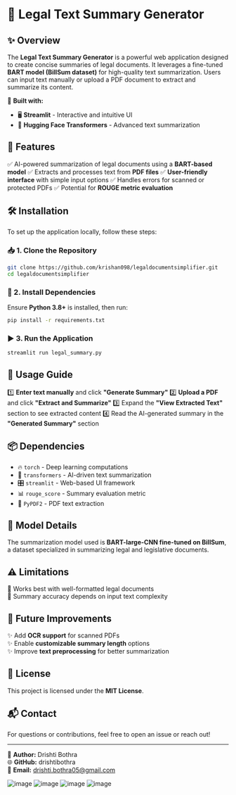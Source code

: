 # 📜 Legal Text Summary Generator

## ✨ Overview
The **Legal Text Summary Generator** is a powerful web application designed to create concise summaries of legal documents. It leverages a fine-tuned **BART model (BillSum dataset)** for high-quality text summarization. Users can input text manually or upload a PDF document to extract and summarize its content.

🔹 **Built with:**
- 🖥 **Streamlit** - Interactive and intuitive UI
- 🤖 **Hugging Face Transformers** - Advanced text summarization

## 🚀 Features
✅ AI-powered summarization of legal documents using a **BART-based model**
✅ Extracts and processes text from **PDF files**
✅ **User-friendly interface** with simple input options
✅ Handles errors for scanned or protected PDFs
✅ Potential for **ROUGE metric evaluation**

## 🛠 Installation
To set up the application locally, follow these steps:

### 📥 1. Clone the Repository
```bash
git clone https://github.com/krishan098/legaldocumentsimplifier.git
cd legaldocumentsimplifier
```

### 📌 2. Install Dependencies
Ensure **Python 3.8+** is installed, then run:
```bash
pip install -r requirements.txt
```

### ▶ 3. Run the Application
```bash
streamlit run legal_summary.py
```

## 🎯 Usage Guide
1️⃣ **Enter text manually** and click **"Generate Summary"**
2️⃣ **Upload a PDF** and click **"Extract and Summarize"**
3️⃣ Expand the **"View Extracted Text"** section to see extracted content
4️⃣ Read the AI-generated summary in the **"Generated Summary"** section

## 📦 Dependencies
- 🔥 `torch` - Deep learning computations
- 📝 `transformers` - AI-driven text summarization
- 🎛 `streamlit` - Web-based UI framework
- 📊 `rouge_score` - Summary evaluation metric
- 📄 `PyPDF2` - PDF text extraction

## 🤖 Model Details
The summarization model used is **BART-large-CNN fine-tuned on BillSum**, a dataset specialized in summarizing legal and legislative documents.

## ⚠️ Limitations
🚧 Works best with well-formatted legal documents    
🚧 Summary accuracy depends on input text complexity  

## 🔮 Future Improvements
✨ Add **OCR support** for scanned PDFs  
✨ Enable **customizable summary length** options  
✨ Improve **text preprocessing** for better summarization  

## 📜 License
This project is licensed under the **MIT License**.

## 📬 Contact
For questions or contributions, feel free to open an issue or reach out!

---
👤 **Author:** Drishti Bothra  
🌐 **GitHub:** drishtibothra  
📧 **Email:** drishti.bothra05@gmail.com

![image](https://github.com/user-attachments/assets/c4b233ee-e09b-47a0-8623-ad5a05caa39b)
![image](https://github.com/user-attachments/assets/6b41362d-82b9-4a5a-af07-9511e1949199)
![image](https://github.com/user-attachments/assets/eace5b30-b497-4c02-a8d1-01786bcd54c6)
![image](https://github.com/user-attachments/assets/e779df9b-723b-40c5-9227-0f8f950bbffc)



